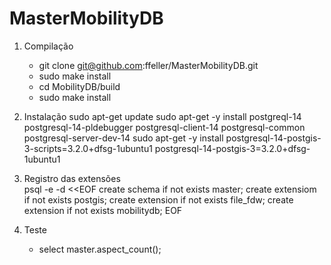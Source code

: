 # MasterMobilityDB

1. Compilação
   * git clone git@github.com:ffeller/MasterMobilityDB.git
   * sudo make install
   * cd MobilityDB/build
   * sudo make install
      
2. Instalação
   sudo apt-get update
   sudo apt-get -y install postgreql-14 postgresql-14-pldebugger postgresql-client-14 postgresql-common postgresql-server-dev-14
   sudo apt-get -y install postgresql-14-postgis-3-scripts=3.2.0+dfsg-1ubuntu1 postgresql-14-postgis-3=3.2.0+dfsg-1ubuntu1

3. Registro das extensões    
   psql -e -d <database> <<EOF
   create schema if not exists master;
   create extensiom if not exists postgis;
   create extension if not exists file_fdw;
   create extension if not exists mobilitydb;
   EOF
4. Teste
   * select master.aspect_count();
      
